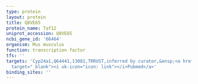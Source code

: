 ```yaml
---
type: protein
layout: protein
title: Q8VE65
protein_name: Taf12
uniprot_accession: Q8VE65
ncbi_gene_id: '66464'
organism: Mus musculus
function: transcription factor
tfs: ''
targets: 'Cyp24a1,Q64441,13081,TRRUST,inferred by curator,&ensp;<a href="https://www.ncbi.nlm.nih.gov/pubmed/?term=23426901%5Buid%5D"
  target="_blank"><i uk-icon="icon: link"></i>Pubmed</a>'
binding_sites: ''
---
```

